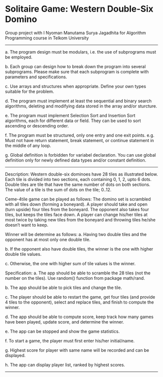 # Solitaire Game: Western Double-Six Domino
Group project with I Nyoman Manutama Surya Jagadhita for Algorithm Programming course in Telkom University

---------------------------------------------------------------------------------------------------------------

a. The program design must be modulars, i.e. the use of subprograms must be employed.

b. Each group can design how to break down the program into several subprograms. Please make sure that each subprogram is complete with parameters and specifications.

c. Use arrays and structures when appropriate. Define your own types suitable for the problem.

d. The program must implement at least the sequential and binary search algorithms, deleting and modifying data stored in the array and/or sturcture.

e. The program must implement Selection Sort and Insertion Sort algorithms, each for different data or field. They can be used to sort ascending or descending order.

f. The program must be structured, only one entry and one exit points. e.g. Must not have return statement, break statement, or continue statement in the middle of any loop.

g. Global definition is forbidden for variabel declaration. You can use global definition only for newly defined data types and/or constant definition.


---------------------------------------------------------------------------------------------------------------

Description: Western double-six dominoes have 28 tiles as illustrated below. Each tile is divided into two sections, each containing 0, 1, 2, upto 6 dots. Double tiles are tile that have the same number of dots on both sections. The value of a tile is the sum of dots on the tile; 0..12.

Ceme-4tile game can be played as follows: The domino set is scrambled with all tiles down (forming a boneyard). A player should take and open (turn upside) four tiles from the boneyard. The opponent also takes four tiles, but keeps the tiles face down. A player can change his/her tiles at most twice by taking new tiles from the boneyard and throwing tiles he/she doesn’t want to keep. 

Winner will be determine as follows:
a. Having two double tiles and the opponent has at most only one double tile.

b. If the opponent also have double tiles, the winner is the one with higher double tile values.

c. Otherwise, the one with higher sum of tile values is the winner.

Specification:
a. The app should be able to scramble the 28 tiles (not the number on the tiles). Use random() function from package math/rand.

b. The app should be able to pick tiles and change the tile.

c. The player should be able to restart the game, get four tiles (and provide 4 tiles to the opponent), select and replace tiles, and finish to compute the winner.

d. The app should be able to compute score, keep track how many games have been played, update score, and determine the winner.

e. The app can be stopped and show the game statistics.

f. To start a game, the player must first enter his/her initial/name.

g. Highest score for player with same name will be recorded and can be displayed.

h. The app can display player list, ranked by highest scores.

---------------------------------------------------------------------------------------------------------------
